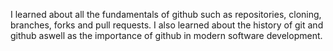 I learned about all the fundamentals of github such as repositories, cloning, branches, forks and pull requests. I also learned about the history of git and github aswell as the importance of github in modern software development.
